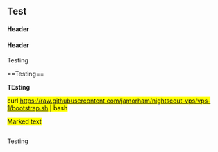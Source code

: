 ## Test  
  
#### Header  

#### Header  
  
Testing  

==Testing==

**TEsting**  
  
<mark>curl https://raw.githubusercontent.com/jamorham/nightscout-vps/vps-1/bootstrap.sh | bash</mark>  
  
<span style="background-color: #FFFF00">Marked text</span>  
  
```Testing
```  

Testing  
